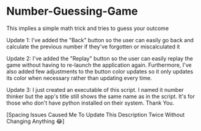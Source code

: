 # Number-Guessing-Game
This implies a simple math trick and tries to guess your outcome

Update 1: I've added the "Back" button so the user can easily go back and calculate the previous number if they've forgotten or miscalculated it

Update 2: I've added the "Replay" button so the user can easily replay the game without having to re-launch the application again. Furthermore, I've
          also added few adjustments to the button color updates so it only updates its color when necessary rather than updating every time. 
          
Update 3: I just created an executable of this script. I named it number thinker but the app's title still shows the same name as in the script. 
          It's for those who don't have python installed on their system. Thank You.


[Spacing Issues Caused Me To Update This Description Twice Without Changing Anything 😂]
